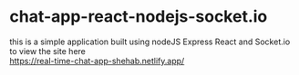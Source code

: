 # chat-app-react-nodejs-socket.io
  
this is a simple application built using nodeJS Express React and Socket.io  
to view the site here   
https://real-time-chat-app-shehab.netlify.app/
